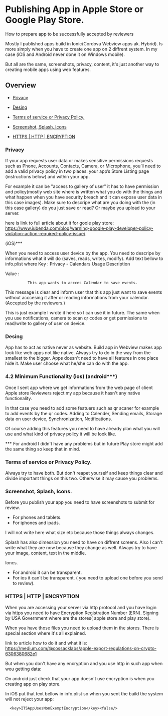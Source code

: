 # Publishing App in Apple Store or Google Play Store.
How to prepare app to be successfully accepted by reviewers

Mostly I published apps build in Ionic(Cordova Webview apps ak. Hybrid). Is more simply when you have to create one app on 2 diffrent system. In my case (iOS and Android never done it on Windows mobile).

But all are the same, screenshots, privacy, content, it's just another way to creating mobile apps using web features.

## Overview

  - [Privacy](###Privacy)
  
  - [Desing](###Desing)

  - [Terms of service or Privacy Policy.](###Terms-of-service-or-Pivacy-Policy)
  
  - [Screenshot, Splash, Icons](###Screenshot-Splash-Icons)
  
  - [HTTPS | HTTP | ENCRYPTION](###HTTPS-HTTP-ENCRYPTION)
 


### Privacy
If your app requests user data or makes sensitive permissions requests such as Phone, Accounts, Contacts, Camera, or Microphone, you’ll need to add a valid privacy policy in two places: your app’s Store Listing page (instructions below) and within your app.

For example it can be "access to gallery of user" it has to have permission and policy(mostly web site where is written what you do with the things and what happen when you have security breach and it can expose user data in this case images). Make sure to descripe what are you doing with the (in this case gallery) do you just save or read? Or maybe you upload to your server. 

here is link to full article about it for goole play store: https://www.iubenda.com/blog/warning-google-play-developer-policy-violation-action-required-policy-issue/


(iOS)***

When you need to access user device by the app. You need to descripe by informations what it will do (saves, reads, writes, modify). Add text bellow to info.plist where Key      :  Privacy - Calendars Usage Description    

Value  :

              This app wants to accces Calendar to save events.
              
This message is clear and inform user that this app just want to save events without acccesing it after or reading informations from your calendar. (Accepted by the reviewers.)

This is just example I wrote it here so I can use it in future.  The same when you use notifications, camera to scan qr codes or get permissions to read/write to gallery of user on device.


### Desing              
App has to act as native never as website. Build app in Webview makes app look like web apps not like native. Always try to do in the way from the smallest to the bigger. Apps doesn't need to have all features in one place hide it. Make user choose what he/she can do with the app. 


### 4.2 Minimum Functionality (ios)  (android***)
Once I sent app where we get informations from the web page of client Apple store Reviewers reject my app because it hasn't any native 
functionality.

In that case you need to add some featuers such as qr scaner for example to add events by the qr codes. Adding to Calender, Sending emails, Storage data on user device, Synchronization, Notifications. 

Of course adding this features you need to have already plan what you will use and what kind of privacy policy it will be look like. 


*** For android I didn't have any problems but in future Play store might add the same thing so keep that in mind.

### Terms of service or Privacy Policy. 

Always try to have both. But don't reapet yourself and keep things clear and divide important things on this two. Otherwise it may cause you problems. 


### Screenshot, Splash, Icons.

Before you publish your app you need to have screenshots to submit for review. 

- For phones and tablets.
- For iphones and ipads.

I will not write here what size etc because those things always changes.

Splash has also dimession you need to have on diffrent screens. Also I can't write what they are now because they change as well.
Always try to have your image, content, text in the middle. 


Ioncs.

- For android it can be transparent.
- For ios it can't be transparent. ( you need to upload one before you send to review).



### HTTPS | HTTP | ENCRYPTION

When you are accessing your server via http protocol and you have login via https you need to have Encryption Registration Number (ERN).
Signing by USA Government where are the stores( apple store and play store).

When you have those files you need to upload them in the stores. There is special section where it's all explained.

link to article how to do it and what it is:
https://medium.com/@cossacklabs/apple-export-regulations-on-crypto-6306380682e1

But when you don't have any encryption and you use http in such app when wou getting data:

On android just check that your app doesn't use encryption is when you creating app on play store.

In iOS put that text bellow in info.plist so when you sent the build the system will not reject your app:

      <key>ITSAppUsesNonExemptEncryption</key><false/>
      








